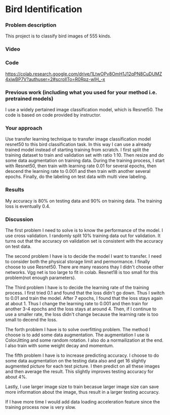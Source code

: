 # Bird Identification  
### Problem description 
This project is to classify bird images of 555 kinds.

### Video

### Code
https://colab.research.google.com/drive/1LtwOPv8OmH1J12qPN8CuDUMZ4xjwBP7V?authuser=2#scrollTo=R0Rpz-wIH_-x
### Previous work (including what you used for your method i.e. pretrained models)  
I use a widely pertained image classification model, which is Resnet50.
The code is based on code provided by instructor.
### Your approach  
Use transfer learning technique to transfer image classification model resnet50 to this bird classification task. In this way I can use a already trained model instead of starting training from scratch. I first split the training dataset to train and validation set with ratio 1:10. Then resize and do some data augmentation on training data. During the training process, I start with Resnet50, then train with learning rate 0.01 for several epochs, then descend the learning rate to 0.001 and then train with another several epochs. Finally, do the labeling on test data with multi view labeling.
### Results  
My accuracy is 80% on testing data and 90% on training data. The training loss is eventually 0.4.
### Discussion  
The first problem I need to solve is to know the performance of the model. I use cross validation. I randomly split 10% training data out for validation. It turns out that the accuracy on validation set is consistent with the accuracy on test data.

The second problem I have is to decide the model I want to transfer. I need to consider both the physical storage limit and permormance. I finally choose to use Resnet50. There are many reasons thay I didn't choose other networks. Vgg net is too large to fit in colab. Resnet18 is too small for this problem(not enough parameters).

The Third problem I have is to decide the learning rate of the training process. I first tried 0.1 and found that the loss didn't go down. Thus I switch to 0.01 and train the model. After 7 epochs, I found that the loss stays again at about 1. Thus I change the learning rate to 0.001 and then train for another 3-4 epochs and the loss stays at around 4. Then, if I continue to use a smaller rate, the loss didn't change because the learning rate is too small to decend the loss.

The forth problem I have is to solve overfitting problem. The method I choose is to add some data augmentation. The augmentation I use is ColorJitting and some random rotation. I also do a normailization at the end. I also train with some weight decay and momentum.

The fifth problem I have is to increase predicting accuracy. I choose to do some data augmentation on the testing data also and get 16 slightly augmented picture for each test picture. I then predict on all these images and then average the result. This slightly improves testing accuracy for about 4%.

Lastly, I use larger image size to train becasue larger image size can save more information about the image, thus result in a larger testing accuracy.

If I have more time I would add data loading acceleration feature since the training process now is very slow.
